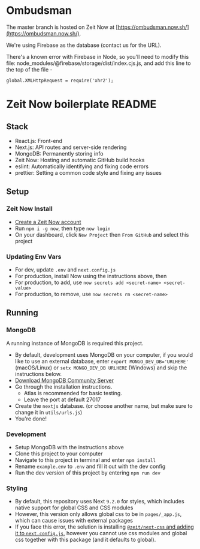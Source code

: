 # Ombudsman

The master branch is hosted on Zeit Now at [https://ombudsman.now.sh/](https://ombudsman.now.sh/). 

We're using Firebase as the database (contact us for the URL).

There's a known error with Firebase in Node, so you’ll need to modify this file: node_modules/@firebase/storage/dist/index.cjs.js, and add this line to the top of the file -

```
global.XMLHttpRequest = require('xhr2');
```

# Zeit Now boilerplate README

## Stack
* React.js: Front-end
* Next.js: API routes and server-side rendering
* MongoDB: Permanently storing info
* Zeit Now: Hosting and automatic GitHub build hooks
* eslint: Automatically identifying and fixing code errors
* prettier: Setting a common code style and fixing any issues

## Setup

### Zeit Now Install

- [Create a Zeit Now account](https://zeit.co)
- Run `npm i -g now`, then type `now login`
- On your dashboard, click `New Project` then `From GitHub` and select this project

### Updating Env Vars
- For dev, update `.env` and `next.config.js`
- For production, install Now using the instructions above, then
- For production, to add, use `now secrets add <secret-name> <secret-value>`
- For production, to remove, use `now secrets rm <secret-name>`

## Running

### MongoDB

A running instance of MongoDB is required this project.
- By default, development uses MongoDB on your computer, if you would like to use an external database, enter `export MONGO_DEV_DB='URLHERE'` (macOS/Linux) or `setx MONGO_DEV_DB URLHERE` (Windows) and skip the instructions below.
- [Download MongoDB Community Server](https://www.mongodb.com/download-center/community)
- Go through the installation instructions.
  - Atlas is recommended for basic testing.
  - Leave the port at default 27017
- Create the `nextjs` database. (or choose another name, but make sure to change it in `utils/urls.js`)
- You're done!

### Development
- Setup MongoDB with the instructions above
- Clone this project to your computer
- Navigate to this project in terminal and enter `npm install`
- Rename `example.env` to `.env` and fill it out with the dev config
- Run the dev version of this project by entering `npm run dev`

### Styling
- By default, this repository uses Next `9.2.0` for styles, which includes native support for global CSS and CSS modules
- However, this version only allows global css to be in `pages/_app.js`, which can cause issues with external packages
- If you face this error, the solution is installing [`@zeit/next-css` and adding it to `next.config.js`](https://github.com/zeit/next-plugins/tree/master/packages/next-css), however you cannot use css modules and global css together with this package (and it defaults to global).
